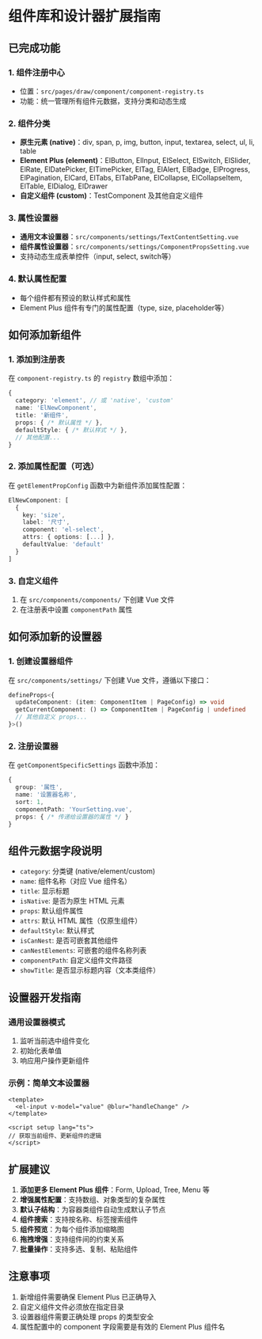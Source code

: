 # 组件库和设计器扩展指南

## 已完成功能

### 1. 组件注册中心
- 位置：`src/pages/draw/component/component-registry.ts`
- 功能：统一管理所有组件元数据，支持分类和动态生成

### 2. 组件分类
- **原生元素 (native)**：div, span, p, img, button, input, textarea, select, ul, li, table
- **Element Plus (element)**：ElButton, ElInput, ElSelect, ElSwitch, ElSlider, ElRate, ElDatePicker, ElTimePicker, ElTag, ElAlert, ElBadge, ElProgress, ElPagination, ElCard, ElTabs, ElTabPane, ElCollapse, ElCollapseItem, ElTable, ElDialog, ElDrawer
- **自定义组件 (custom)**：TestComponent 及其他自定义组件

### 3. 属性设置器
- **通用文本设置器**：`src/components/settings/TextContentSetting.vue`
- **组件属性设置器**：`src/components/settings/ComponentPropsSetting.vue`
- 支持动态生成表单控件（input, select, switch等）

### 4. 默认属性配置
- 每个组件都有预设的默认样式和属性
- Element Plus 组件有专门的属性配置（type, size, placeholder等）

## 如何添加新组件

### 1. 添加到注册表
在 `component-registry.ts` 的 `registry` 数组中添加：

```typescript
{
  category: 'element', // 或 'native', 'custom'
  name: 'ElNewComponent',
  title: '新组件',
  props: { /* 默认属性 */ },
  defaultStyle: { /* 默认样式 */ },
  // 其他配置...
}
```

### 2. 添加属性配置（可选）
在 `getElementPropConfig` 函数中为新组件添加属性配置：

```typescript
ElNewComponent: [
  { 
    key: 'size', 
    label: '尺寸', 
    component: 'el-select',
    attrs: { options: [...] },
    defaultValue: 'default'
  }
]
```

### 3. 自定义组件
1. 在 `src/components/components/` 下创建 Vue 文件
2. 在注册表中设置 `componentPath` 属性

## 如何添加新的设置器

### 1. 创建设置器组件
在 `src/components/settings/` 下创建 Vue 文件，遵循以下接口：

```typescript
defineProps<{
  updateComponent: (item: ComponentItem | PageConfig) => void
  getCurrentComponent: () => ComponentItem | PageConfig | undefined
  // 其他自定义 props...
}>()
```

### 2. 注册设置器
在 `getComponentSpecificSettings` 函数中添加：

```typescript
{
  group: '属性',
  name: '设置器名称',
  sort: 1,
  componentPath: 'YourSetting.vue',
  props: { /* 传递给设置器的属性 */ }
}
```

## 组件元数据字段说明

- `category`: 分类键 (native/element/custom)
- `name`: 组件名称（对应 Vue 组件名）
- `title`: 显示标题
- `isNative`: 是否为原生 HTML 元素
- `props`: 默认组件属性
- `attrs`: 默认 HTML 属性（仅原生组件）
- `defaultStyle`: 默认样式
- `isCanNest`: 是否可嵌套其他组件
- `canNestElements`: 可嵌套的组件名称列表
- `componentPath`: 自定义组件文件路径
- `showTitle`: 是否显示标题内容（文本类组件）

## 设置器开发指南

### 通用设置器模式
1. 监听当前选中组件变化
2. 初始化表单值
3. 响应用户操作更新组件

### 示例：简单文本设置器
```vue
<template>
  <el-input v-model="value" @blur="handleChange" />
</template>

<script setup lang="ts">
// 获取当前组件、更新组件的逻辑
</script>
```

## 扩展建议

1. **添加更多 Element Plus 组件**：Form, Upload, Tree, Menu 等
2. **增强属性配置**：支持数组、对象类型的复杂属性
3. **默认子结构**：为容器类组件自动生成默认子节点
4. **组件搜索**：支持按名称、标签搜索组件
5. **组件预览**：为每个组件添加缩略图
6. **拖拽增强**：支持组件间的约束关系
7. **批量操作**：支持多选、复制、粘贴组件

## 注意事项

1. 新增组件需要确保 Element Plus 已正确导入
2. 自定义组件文件必须放在指定目录
3. 设置器组件需要正确处理 props 的类型安全
4. 属性配置中的 component 字段需要是有效的 Element Plus 组件名